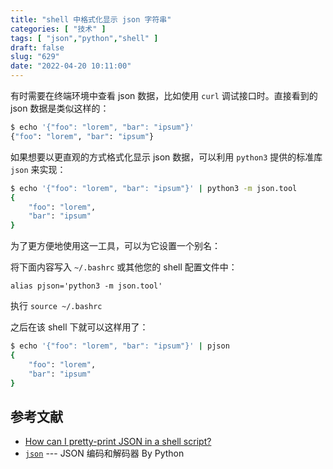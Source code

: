 ```yaml
---
title: "shell 中格式化显示 json 字符串"
categories: [ "技术" ]
tags: [ "json","python","shell" ]
draft: false
slug: "629"
date: "2022-04-20 10:11:00"
---
```



有时需要在终端环境中查看 json 数据，比如使用 `curl`  调试接口时。直接看到的 json 数据是类似这样的：

```bash
$ echo '{"foo": "lorem", "bar": "ipsum"}'
{"foo": "lorem", "bar": "ipsum"}
```


如果想要以更直观的方式格式化显示 json 数据，可以利用 `python3` 提供的标准库 `json` 来实现：

```bash
$ echo '{"foo": "lorem", "bar": "ipsum"}' | python3 -m json.tool
{
    "foo": "lorem",
    "bar": "ipsum"
}
```

为了更方便地使用这一工具，可以为它设置一个别名：

将下面内容写入 `~/.bashrc` 或其他您的 shell 配置文件中：

```
alias pjson='python3 -m json.tool'
```

执行 `source ~/.bashrc`

之后在该 shell 下就可以这样用了：

```bash
$ echo '{"foo": "lorem", "bar": "ipsum"}' | pjson
{
    "foo": "lorem",
    "bar": "ipsum"
}
```

## 参考文献
-  [How can I pretty-print JSON in a shell script?](https://stackoverflow.com/questions/352098/how-can-i-pretty-print-json-in-a-shell-script)
-  [`json`](https://docs.python.org/zh-cn/3/library/json.html#module-json "json: Encode and decode the JSON format.") --- JSON 编码和解码器 By Python